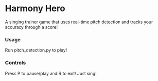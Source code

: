 # Harmony Hero
A singing trainer game that uses real-time pitch detection and tracks your accuracy through a score!

### Usage
Run pitch_detection.py to play!

### Controls
Press P to pause/play and R to exit!
Just sing!
